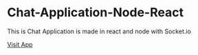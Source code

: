 # Chat-Application-Node-React
This is Chat Application is made in react and node with Socket.io

[Visit App](https://react-just-talk.netlify.com/)
